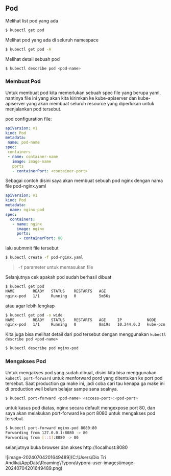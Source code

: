## Pod



Melihat list pod yang ada

```bash
$ kubectl get pod
```

Melihat pod yang ada di seluruh namespace

```bash
$ kubectl get pod -A
```

Melihat detail sebuah pod

```bash
$ kubectl describe pod <pod-name>
```

### Membuat Pod

Untuk membuat pod kita memerlukan sebuah spec file yang berupa yaml, nantinya file ini yang akan kita kirimkan ke kube-apiserver dan kube-apiserver yang akan membuat seluruh resource yang diperlukan untuk menjalankan pod tersebut.

pod configuration file:

```yaml
apiVersion: v1
kind: Pod
metadata:
 name: pod-name
spec:
 containers
 - name: container-name
   image: image-name
   ports
   - containerPort: <container-port>
```

Sebagai contoh disini saya akan membuat sebuah pod nginx dengan nama  file pod-nginx.yaml

```yaml
apiVersion: v1
kind: Pod
metadata:
  name: nginx-pod
spec:
  containers:
   - name: nginx
     image: nginx
     ports:
      - containerPort: 80
```

lalu submmit file tersebut

```bash
$ kubectl create -f pod-nginx.yaml
```

> `-f` parameter untuk memasukan file

Selanjutnya cek apakah pod sudah berhasil dibuat

```bash
$ kubectl get pod
NAME        READY   STATUS    RESTARTS   AGE
nginx-pod   1/1     Running   0          5m56s
```

atau agar lebih lengkap

```bash
$ kubectl get pod -o wide
NAME        READY   STATUS    RESTARTS   AGE     IP           NODE       NOMINATED NODE   READINESS GATES
nginx-pod   1/1     Running   0          8m19s   10.244.0.3   kube-pzn   <none>           <none>
```

Kita juga bisa melihat detail dari pod tersebut dengan menggunakan `kubectl describe pod <pod-name>`

```bash
$ kubectl describe pod nginx-pod
```

### Mengakses Pod

Untuk mengakses pod yang sudah dibuat, disini kita bisa menggunakan `kubectl port-forward` untuk menforward pord yang ditentukan ke port pod tersebut. Saat production ga make ini, jadi coba cari tau kenapa ga make ini di production well belum belajar sampe sana soalnya.

```bash
$ kubectl port-forward <pod-name> <access-port>:<pod-port>
```

untuk kasus pod diatas, nginx secara default mengexpose port 80, dan saya akan melakukan port-forward ke port 8080 untuk mengakses pod tersebut.

```bash
$ kubectl port-forward nginx-pod 8080:80
Forwarding from 127.0.0.1:8080 -> 80
Forwarding from [::1]:8080 -> 80
```

selanjutnya buka browser dan akses http://localhost:8080

![image-20240704201649489](C:\Users\Dio Tri Andika\AppData\Roaming\Typora\typora-user-images\image-20240704201649489.png)

